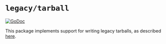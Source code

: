 # `legacy/tarball`

[![GoDoc](https://godoc.org/github.com/schidstorm/go-containerregistry/pkg/legacy/tarball?status.svg)](https://godoc.org/github.com/schidstorm/go-containerregistry/pkg/legacy/tarball)

This package implements support for writing legacy tarballs, as described
[here](https://github.com/moby/moby/blob/749d90e10f989802638ae542daf54257f3bf71f2/image/spec/v1.2.md#combined-image-json--filesystem-changeset-format).
